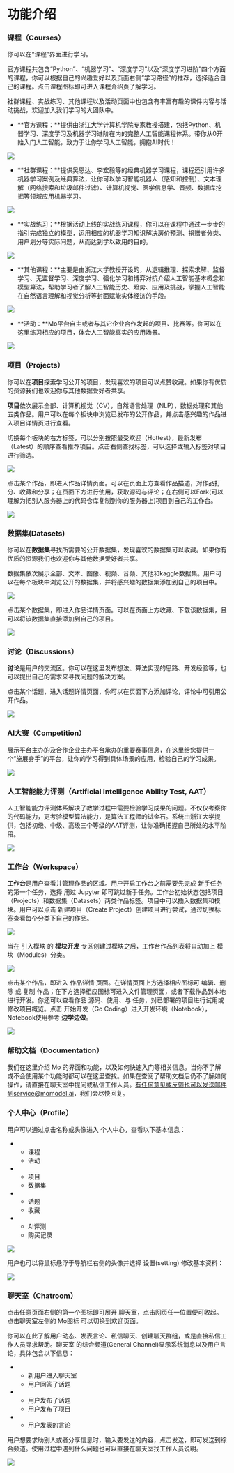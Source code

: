 # 功能介绍

### 课程（Courses）

你可以在“课程”界面进行学习。

官方课程共包含“Python”、“机器学习”、“深度学习”以及“深度学习进阶”四个方面的课程，你可以根据自己的兴趣爱好以及页面右侧“学习路径”的推荐，选择适合自己的课程。点击课程图标即可进入课程介绍页了解学习。

社群课程、实战练习、其他课程以及活动页面中也包含有丰富有趣的课件内容与活动挑战，欢迎加入我们学习的大团队中。



- **官方课程：**提供由浙江大学计算机学院专家教授搭建，包括Python、机器学习、深度学习及机器学习进阶在内的完整人工智能课程体系。带你从0开始入门人工智能，致力于让你学习人工智能，拥抱AI时代！

![](https://imgbed.momodel.cn/helpdoc/gongnengjieshao/gongnengjieshao_guanfangkecheng.png)



- **社群课程：**提供吴恩达、李宏毅等的经典机器学习课程，课程还引用许多机器学习案例及经典算法，让你可以学习智能机器人（感知和控制）、文本理解（网络搜索和垃圾邮件过滤）、计算机视觉、医学信息学、音频、数据库挖掘等领域应用机器学习。

![](https://imgbed.momodel.cn/helpdoc/gongnengjieshao/gongnengjieshao_shequnkecheng.png)



- **实战练习：**根据活动上线的实战练习课程，你可以在课程中通过一步步的指引完成独立的模型，运用相应的机器学习知识解决房价预测、捐赠者分类、用户划分等实际问题，从而达到学以致用的目的。

![](https://imgbed.momodel.cn/helpdoc/gongnengjieshao/gongnengjieshao_shizhanlianxi.png)



- **其他课程：**主要是由浙江大学教授开设的，从逻辑推理、探索求解、监督学习、无监督学习、深度学习、强化学习和博弈对抗介绍人工智能基本概念和模型算法，帮助学习者了解人工智能历史、趋势、应用及挑战，掌握人工智能在自然语言理解和视觉分析等封面赋能实体经济的手段。

![](https://imgbed.momodel.cn/helpdoc/gongnengjieshao/gongnengjieshao_qitakecheng.png)



- **活动：**Mo平台自主或者与其它企业合作发起的项目、比赛等。你可以在这里练习相应的项目，体会人工智能真实的应用场景。

![](https://imgbed.momodel.cn/helpdoc/gongnengjieshao/gongnengjieshao_huodong.png)

### 项目（Projects）

你可以在**项目**探索学习公开的项目，发现喜欢的项目可以点赞收藏。如果你有优质的资源我们也欢迎你与其他数据爱好者共享。

**项目**依次展示全部、计算机视觉（CV），自然语言处理（NLP），数据处理和其他五类作品。用户可以在每个板块中浏览已发布的公开作品，并点击感兴趣的作品进入项目详情页进行查看。

切换每个板块的右方标签，可以分别按照最受欢迎（Hottest），最新发布（Latest）的顺序查看推荐项目。点击右侧查找标签，可以选择或输入标签对项目进行筛选。

![](https://imgbed.momodel.cn/helpdoc/gongnengjieshao/gongnengjieshao_xiangmu1.png)



点击某个作品，即进入作品详情页面。可以在页面上方查看作品描述，对作品打分、收藏和分享；在页面下方进行使用，获取源码与评论；在右侧可以Fork(可以理解为把别人服务器上的代码仓库复制到你的服务器上)项目到自己的工作台。

![](https://imgbed.momodel.cn/helpdoc/gongnengjieshao/gongnengjieshao_xiangmu2.png)



### 数据集(Datasets)

你可以在**数据集**寻找所需要的公开数据集，发现喜欢的数据集可以收藏。如果你有优质的资源我们也欢迎你与其他数据爱好者共享。

数据集依次展示全部、文本、图像、视频、音频、其他和kaggle数据集。用户可以在每个板块中浏览公开的数据集，并将感兴趣的数据集添加到自己的项目中。

![](https://imgbed.momodel.cn/helpdoc/gongnengjieshao/gongnengjieshao_shujuji1.png)



点击某个数据集，即进入作品详情页面。可以在页面上方收藏、下载该数据集，且可以将该数据集直接添加到自己的项目。

![](https://imgbed.momodel.cn/helpdoc/gongnengjieshao/gongnengjieshao_shujuji2.png)

### 讨论（Discussions）

**讨论**是用户的交流区。你可以在这里发布想法、算法实现的思路、开发经验等，也可以提出自己的需求来寻找问题的解决方案。

点击某个话题，进入话题详情页面，你可以在页面下方添加评论，评论中可引用公开作品。

![](https://imgbed.momodel.cn/helpdoc/gongnengjieshao/gongnengjieshao_taolun.png)



### AI大赛（Competition）

展示平台主办的及合作企业主办平台承办的重要赛事信息，在这里给您提供一个“施展身手”的平台，让你的学习得到具体场景的应用，检验自己的学习成果。

![](https://imgbed.momodel.cn/helpdoc/gongnengjieshao/gongnengjieshao_ai_dasai.png)



### 人工智能能力评测（Artificial Intelligence Ability Test, AAT）

人工智能能力评测体系解决了教学过程中需要检验学习成果的问题。不仅仅考察你的代码能力，更考验模型算法能力，是算法工程师的试金石。系统由浙江大学提供，包括初级、中级、高级三个等级的AAT评测，让你准确把握自己所处的水平阶段。

![](https://imgbed.momodel.cn/helpdoc/gongnengjieshao/gongnengjieshao_ai_ceping.png)



### 工作台（Workspace）

**工作台**是用户查看并管理作品的区域。用户开启工作台之前需要先完成 新手任务 的第一个任务，选择 用过 Jupyter 即可跳过新手任务。工作台初始状态包括项目（Projects）和数据集（Datasets）两类作品标签。项目中可以插入数据集和模块。用户可以点击 新建项目（Create Project）创建项目进行尝试，通过切换标签查看每个分类下自己的作品。

![](https://imgbed.momodel.cn/helpdoc/gongnengjieshao/gongnengjieshao_gongzuotai1.png)



当在 引入模块 的 **模块开发** 专区创建过模块之后，工作台作品列表将自动加上 模块（Modules）分类。

![](https://imgbed.momodel.cn/helpdoc/gongnengjieshao/gongnengjieshao_gongzuotai2.png)



点击某个作品，即进入 作品详情 页面。在详情页面上方选择相应图标可 编辑、删除 或 复制 作品；在下方选择相应图标可进入文件管理页面，或者下载作品到本地进行开发。你还可以查看作品 源码、使用、与 任务，对已部署的项目进行试用或修改项目概览。点击 开始开发（Go Coding）进入开发环境（Notebook），Notebook使用参考 **边学边做**。

![](https://imgbed.momodel.cn/helpdoc/gongnengjieshao/gongnengjieshao_gongzuotai3.png)



### 帮助文档（Documentation）

我们在这里介绍 Mo 的界面和功能，以及如何快速入门等相关信息。当你不了解或不会使用某个功能时都可以在这里查找。如果在查阅了帮助文档后仍不了解如何操作，请直接在聊天室中提问或私信工作人员。有任何意见或反馈也可以发送邮件到service@momodel.ai，我们会尽快回复。



### 个人中心（Profile）

用户可以通过点击名称或头像进入 个人中心，查看以下基本信息：

- - 课程
  - 活动

- - 项目
  - 数据集

- - 话题
  - 收藏

- - AI评测
  - 购买记录

![](https://imgbed.momodel.cn/helpdoc/gongnengjieshao/gongnengjieshao_gerenzhongxin1.png)



用户也可以将鼠标悬浮于导航栏右侧的头像并选择 设置(setting) 修改基本资料：

![](https://imgbed.momodel.cn/helpdoc/gongnengjieshao/gongnengjieshao_gerenzhongxin2.png)



### 聊天室（Chatroom）

点击任意页面右侧的第一个图标即可展开 聊天室，点击网页任一位置便可收起。点击聊天室左侧的 Mo图标 可以切换到欢迎页面。

你可以在此了解用户动态、发表言论、私信聊天、创建聊天群组，或是直接私信工作人员寻求帮助。聊天室 的综合频道(General Channel)显示系统消息以及用户言论，具体包含以下信息：

- - 新用户进入聊天室
  - 用户回答了话题

- - 用户发布了话题
  - 用户发布了项目

- - 用户发表的言论

用户想要求助别人或者分享信息时，输入要发送的内容，点击发送，即可发送到综合频道。使用过程中遇到什么问题也可以直接在聊天室找工作人员说明。

![](https://imgbed.momodel.cn/helpdoc/gongnengjieshao/gongnengjieshao_liaotianshi.png)